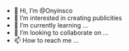 - 👋 Hi, I’m @Onyinsco
- 👀 I’m interested in creating publicities
- 🌱 I’m currently learning ...
- 💞️ I’m looking to collaborate on ...
- 📫 How to reach me ...

<!---
Onyinsco/Onyinsco is a ✨ special ✨ repository because its `README.md` (this file) appears on your GitHub profile.
You can click the Preview link to take a look at your changes.
--->
